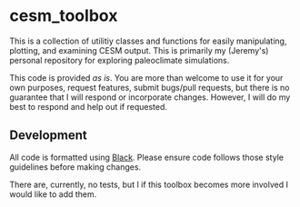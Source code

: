 # cesm_toolbox

This is a collection of utilitiy classes and functions for easily manipulating, 
plotting, and examining CESM output. This is primarily my (Jeremy's) personal
repository for exploring paleoclimate simulations. 

This code is provided *as is*. You are more than welcome to use it for your own 
purposes, request features, submit bugs/pull requests, but there is no guarantee
that I will respond or incorporate changes. However, I will do my best to respond
and help out if requested.

## Development

All code is formatted using [Black](https://github.com/psf/black). Please ensure 
code follows those style guidelines before making changes. 

There are, currently, no tests, but I if this toolbox becomes more involved I would
like to add them.